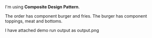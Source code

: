 I'm using **Composite Design Pattern**. 

The order has component burger and fries. 
The burger has component toppings, meat and bottoms. 

I have attached demo run output as output.png 
